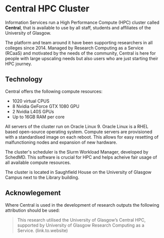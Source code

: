 # Central HPC Cluster
Information Services run a High Performance Compute (HPC) cluster called **Central**, that is available to use by all staff, students and affiliates of the University of Glasgow.

The platform and team around it have been supporting researchers in all colleges since 2014. Managed by Research Computing as a Service (RCaaS) and motivated by the needs of the community, Central is here for people with large upscaling needs but also users who are just starting their HPC journey.

## Technology
Central offers the following compute resources:

- 1020 virtual CPUS
- 8 Nvidia GeForce GTX 1080 GPU
- 2 Nvidia L40S GPUs
- Up to 16GB RAM per core

All servers of the cluster run on Oracle Linux 9. Oracle Linux is a RHEL based open-source operating system. Compute servers are provisioned with a standardised image on each reboot. This allows for easy resetting of malfunctioning nodes and expansion of new hardware.

The cluster's scheduler is the Slurm Workload Manager, developed by SchedMD. This software is crucial for HPC and helps acheive fair usage of all available compute resources.

The cluster is located in Saughfield House on the University of Glasgow Campus next to the Library building.

## Acknowlegement
Where Central is used in the development of research outputs the following attribution should be used:
> This research utilised the University of Glasgow’s Central HPC, supported by University of Glasgow Research Computing as a Service. (link.to.website)